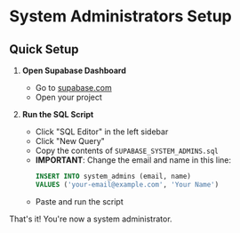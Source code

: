 # System Administrators Setup

## Quick Setup

1. **Open Supabase Dashboard**
   - Go to [supabase.com](https://supabase.com)
   - Open your project

2. **Run the SQL Script**
   - Click "SQL Editor" in the left sidebar
   - Click "New Query"
   - Copy the contents of `SUPABASE_SYSTEM_ADMINS.sql`
   - **IMPORTANT**: Change the email and name in this line:
     ```sql
     INSERT INTO system_admins (email, name) 
     VALUES ('your-email@example.com', 'Your Name')
     ```
   - Paste and run the script

That's it! You're now a system administrator. 